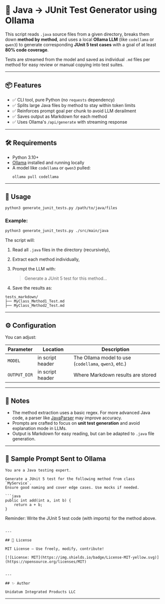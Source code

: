 


# 🧪 Java → JUnit Test Generator using Ollama

This script reads `.java` source files from a given directory, breaks them down **method by method**, and uses a local **Ollama LLM** (like `codellama` or `qwen3`) to generate corresponding **JUnit 5 test cases** with a goal of at least **80% code coverage**.

Tests are streamed from the model and saved as individual `.md` files per method for easy review or manual copying into test suites.

---

## 📦 Features

- ✅ CLI tool, pure Python (no `requests` dependency)
- ✅ Splits large Java files by method to stay within token limits
- ✅ Reinforces prompt goal per chunk to avoid LLM derailment
- ✅ Saves output as Markdown for each method
- ✅ Uses Ollama's `/api/generate` with streaming response

---

## 🛠 Requirements

- Python 3.10+
- [Ollama](https://ollama.com) installed and running locally
- A model like `codellama` or `qwen3` pulled:
  ```bash
  ollama pull codellama
  ```

---

## 🚀 Usage

```bash
python3 generate_junit_tests.py /path/to/java/files
```

### Example:

```bash
python3 generate_junit_tests.py ./src/main/java
```

The script will:

1. Read all `.java` files in the directory (recursively),
2. Extract each method individually,
3. Prompt the LLM with:

   > Generate a JUnit 5 test for this method...
4. Save the results as:

```
tests_markdown/
├── MyClass_Method1_Test.md
├── MyClass_Method2_Test.md
```

---

## ⚙️ Configuration

You can adjust:

| Parameter    | Location         | Description                                          |
| ------------ | ---------------- | ---------------------------------------------------- |
| `MODEL`      | in script header | The Ollama model to use (`codellama`, `qwen3`, etc.) |
| `OUTPUT_DIR` | in script header | Where Markdown results are stored                    |

---

## 📌 Notes

* The method extraction uses a basic regex. For more advanced Java code, a parser like [JavaParser](https://javaparser.org/) may improve accuracy.
* Prompts are crafted to focus on **unit test generation** and avoid explanation mode in LLMs.
* Output is Markdown for easy reading, but can be adapted to `.java` file generation.

---

## 🧠 Sample Prompt Sent to Ollama

````text
You are a Java testing expert.

Generate a JUnit 5 test for the following method from class `MyService`.
Ensure good naming and cover edge cases. Use mocks if needed.

```java
public int add(int a, int b) {
    return a + b;
}
````

Reminder: Write the JUnit 5 test code (with imports) for the method above.

```

---

## 🧼 License

MIT License – Use freely, modify, contribute!

[![License: MIT](https://img.shields.io/badge/License-MIT-yellow.svg)](https://opensource.org/licenses/MIT)


---

## ✨ Author

Unidatum Integrated Products LLC
```

---
